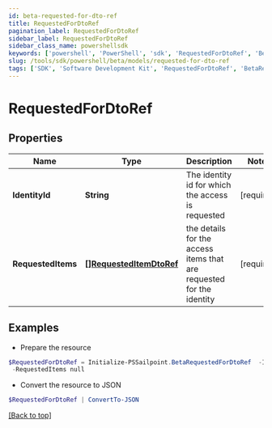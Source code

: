 ```yaml
---
id: beta-requested-for-dto-ref
title: RequestedForDtoRef
pagination_label: RequestedForDtoRef
sidebar_label: RequestedForDtoRef
sidebar_class_name: powershellsdk
keywords: ['powershell', 'PowerShell', 'sdk', 'RequestedForDtoRef', 'BetaRequestedForDtoRef'] 
slug: /tools/sdk/powershell/beta/models/requested-for-dto-ref
tags: ['SDK', 'Software Development Kit', 'RequestedForDtoRef', 'BetaRequestedForDtoRef']
---
```



# RequestedForDtoRef

## Properties

Name | Type | Description | Notes
------------ | ------------- | ------------- | -------------
**IdentityId** | **String** | The identity id for which the access is requested | [required]
**RequestedItems** | [**[]RequestedItemDtoRef**](requested-item-dto-ref) | the details for the access items that are requested for the identity | [required]

## Examples

- Prepare the resource
```powershell
$RequestedForDtoRef = Initialize-PSSailpoint.BetaRequestedForDtoRef  -IdentityId cb89bc2f1ee6445fbea12224c526ba3a `
 -RequestedItems null
```

- Convert the resource to JSON
```powershell
$RequestedForDtoRef | ConvertTo-JSON
```


[[Back to top]](#) 

